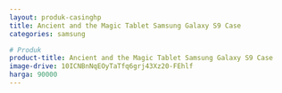 ```yaml
---
layout: produk-casinghp
title: Ancient and the Magic Tablet Samsung Galaxy S9 Case
categories: samsung

# Produk
product-title: Ancient and the Magic Tablet Samsung Galaxy S9 Case
image-drive: 10ICNBnNqEOyTaTfq6grj43Xz20-FEhlf
harga: 90000
---
```

